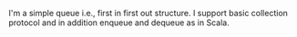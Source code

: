 I'm a simple queue i.e., first in first out structure. 
I support basic collection protocol and in addition enqueue and dequeue as in Scala. 

